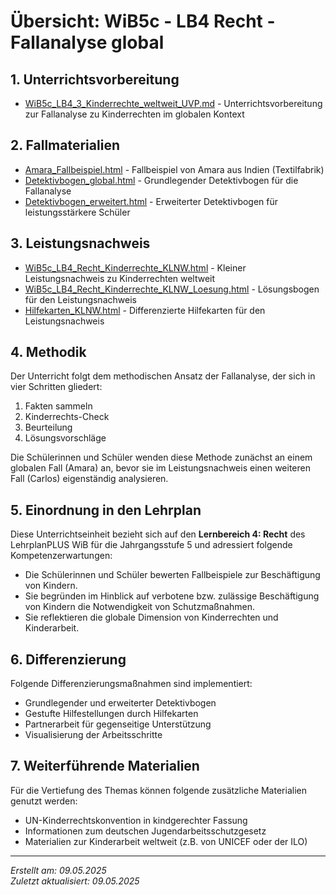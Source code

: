 # Übersicht: WiB5c - LB4 Recht - Fallanalyse global

## 1. Unterrichtsvorbereitung

- [WiB5c_LB4_3_Kinderrechte_weltweit_UVP.md](unterricht/WiB5b_LB4_Recht_Sequenz/WiB5b_LB4_Recht_Fallanalyse_global/WiB5c_LB4_3_Kinderrechte_weltweit_TUV.md) - Unterrichtsvorbereitung zur Fallanalyse zu Kinderrechten im globalen Kontext

## 2. Fallmaterialien

- [Amara_Fallbeispiel.html](unterricht/WiB5b_LB4_Recht_Sequenz/WiB5b_LB4_Recht_Fallanalyse_global/Amara_Fallbeispiel.html) - Fallbeispiel von Amara aus Indien (Textilfabrik)
- [Detektivbogen_global.html](unterricht/WiB5b_LB4_Recht_Sequenz/WiB5b_LB4_Recht_Fallanalyse_global/Detektivbogen_global.html) - Grundlegender Detektivbogen für die Fallanalyse
- [Detektivbogen_erweitert.html](unterricht/WiB5b_LB4_Recht_Sequenz/WiB5b_LB4_Recht_Fallanalyse_global/Detektivbogen_erweitert.html) - Erweiterter Detektivbogen für leistungsstärkere Schüler

## 3. Leistungsnachweis

- [WiB5c_LB4_Recht_Kinderrechte_KLNW.html](unterricht/WiB5b_LB4_Recht_Sequenz/WiB5b_LB4_Recht_Fallanalyse_global/WiB5c_LB4_Recht_Kinderrechte_KLNW.html) - Kleiner Leistungsnachweis zu Kinderrechten weltweit
- [WiB5c_LB4_Recht_Kinderrechte_KLNW_Loesung.html](unterricht/WiB5b_LB4_Recht_Sequenz/WiB5b_LB4_Recht_Fallanalyse_global/WiB5c_LB4_Recht_Kinderrechte_KLNW_Loesung.html) - Lösungsbogen für den Leistungsnachweis
- [Hilfekarten_KLNW.html](unterricht/WiB5b_LB4_Recht_Sequenz/WiB5b_LB4_Recht_Fallanalyse_global/Hilfekarten_KLNW.html) - Differenzierte Hilfekarten für den Leistungsnachweis

## 4. Methodik

Der Unterricht folgt dem methodischen Ansatz der Fallanalyse, der sich in vier Schritten gliedert:
1. Fakten sammeln
2. Kinderrechts-Check
3. Beurteilung
4. Lösungsvorschläge

Die Schülerinnen und Schüler wenden diese Methode zunächst an einem globalen Fall (Amara) an, bevor sie im Leistungsnachweis einen weiteren Fall (Carlos) eigenständig analysieren.

## 5. Einordnung in den Lehrplan

Diese Unterrichtseinheit bezieht sich auf den **Lernbereich 4: Recht** des LehrplanPLUS WiB für die Jahrgangsstufe 5 und adressiert folgende Kompetenzerwartungen:

- Die Schülerinnen und Schüler bewerten Fallbeispiele zur Beschäftigung von Kindern.
- Sie begründen im Hinblick auf verbotene bzw. zulässige Beschäftigung von Kindern die Notwendigkeit von Schutzmaßnahmen.
- Sie reflektieren die globale Dimension von Kinderrechten und Kinderarbeit.

## 6. Differenzierung

Folgende Differenzierungsmaßnahmen sind implementiert:
- Grundlegender und erweiterter Detektivbogen
- Gestufte Hilfestellungen durch Hilfekarten
- Partnerarbeit für gegenseitige Unterstützung
- Visualisierung der Arbeitsschritte

## 7. Weiterführende Materialien

Für die Vertiefung des Themas können folgende zusätzliche Materialien genutzt werden:
- UN-Kinderrechtskonvention in kindgerechter Fassung
- Informationen zum deutschen Jugendarbeitsschutzgesetz
- Materialien zur Kinderarbeit weltweit (z.B. von UNICEF oder der ILO)

---

*Erstellt am: 09.05.2025*  
*Zuletzt aktualisiert: 09.05.2025*